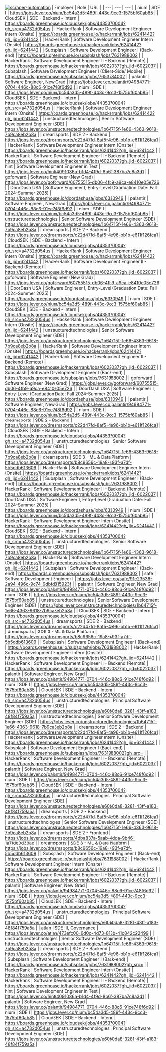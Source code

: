 [![scraper-automation](https://github.com/azad-ali786/Job_Openings/actions/workflows/scraper-automation.yml/badge.svg)](https://github.com/azad-ali786/Job_Openings/actions/workflows/scraper-automation.yml)
| Employer | Role | URL |
| --- | --- | --- |
| nium | SDE I | https://jobs.lever.co/nium/bc54a3d5-489f-443c-9cc3-1575bf60ab85 |
| CloudSEK | SDE - Backend - Intern | https://boards.greenhouse.io/cloudsek/jobs/4435370004?gh_src=a4732d054us |
| HackerRank | Software Development Engineer Intern (Onsite) | https://boards.greenhouse.io/hackerrank/jobs/6241442?gh_jid=6241442 |
| HackerRank | Software Development Engineer Intern (Onsite) | https://boards.greenhouse.io/hackerrank/jobs/6241442?gh_jid=6241442 |
| Subsplash | Software Development Engineer I (Back-end) | https://boards.greenhouse.io/subsplash/jobs/7631988002 |
| HackerRank | Software Development Engineer II - Backend (Remote) | https://boards.greenhouse.io/hackerrank/jobs/6022037?gh_jid=6022037 |
| Subsplash | Software Development Engineer I (Client-Side/ Mobile) | https://boards.greenhouse.io/subsplash/jobs/7653784002 |
| palantir | Software Engineer, New Grad | https://jobs.lever.co/palantir/94984771-0704-446c-88c6-91ce748f6d92 |
| nium | SDE I | https://jobs.lever.co/nium/bc54a3d5-489f-443c-9cc3-1575bf60ab85 |
| CloudSEK | SDE - Backend - Intern | https://boards.greenhouse.io/cloudsek/jobs/4435370004?gh_src=a4732d054us |
| HackerRank | Software Development Engineer Intern (Onsite) | https://boards.greenhouse.io/hackerrank/jobs/6241442?gh_jid=6241442 |
| unstructuredtechnologies | Senior Software Development Engineer (SDE) | https://jobs.lever.co/unstructuredtechnologies/1b64715f-1e66-4363-9618-7b9ca8eb2b8a |
| dreamsports | SDE 2 - Backend | https://jobs.lever.co/dreamsports/c22d47fd-8af5-4e96-bb1b-e611f126fca1 |
| HackerRank | Software Development Engineer Intern (Onsite) | https://boards.greenhouse.io/hackerrank/jobs/6241442?gh_jid=6241442 |
| HackerRank | Software Development Engineer II - Backend (Remote) | https://boards.greenhouse.io/hackerrank/jobs/6022037?gh_jid=6022037 |
| hint | Software Development Engineer in Test | https://jobs.lever.co/hint/4091036a-b1d4-4f9d-8b6f-387ba7c8a3d1 |
| goforward | Software Engineer (New Grad) | https://jobs.lever.co/goforward/60755515-db06-4fb9-a9ca-e8410e05e726 |
| DoorDash USA | Software Engineer I, Entry-Level (Graduation Date: Fall 2024-Summer 2025) | https://boards.greenhouse.io/doordashusa/jobs/6330949 |
| palantir | Software Engineer, New Grad | https://jobs.lever.co/palantir/94984771-0704-446c-88c6-91ce748f6d92 |
| nium | SDE I | https://jobs.lever.co/nium/bc54a3d5-489f-443c-9cc3-1575bf60ab85 |
| unstructuredtechnologies | Senior Software Development Engineer (SDE) | https://jobs.lever.co/unstructuredtechnologies/1b64715f-1e66-4363-9618-7b9ca8eb2b8a |
| dreamsports | SDE 2 - Backend | https://jobs.lever.co/dreamsports/c22d47fd-8af5-4e96-bb1b-e611f126fca1 |
| CloudSEK | SDE - Backend - Intern | https://boards.greenhouse.io/cloudsek/jobs/4435370004?gh_src=a4732d054us |
| HackerRank | Software Development Engineer Intern (Onsite) | https://boards.greenhouse.io/hackerrank/jobs/6241442?gh_jid=6241442 |
| HackerRank | Software Development Engineer II - Backend (Remote) | https://boards.greenhouse.io/hackerrank/jobs/6022037?gh_jid=6022037 |
| goforward | Software Engineer (New Grad) | https://jobs.lever.co/goforward/60755515-db06-4fb9-a9ca-e8410e05e726 |
| DoorDash USA | Software Engineer I, Entry-Level (Graduation Date: Fall 2024-Summer 2025) | https://boards.greenhouse.io/doordashusa/jobs/6330949 |
| nium | SDE I | https://jobs.lever.co/nium/bc54a3d5-489f-443c-9cc3-1575bf60ab85 |
| CloudSEK | SDE - Backend - Intern | https://boards.greenhouse.io/cloudsek/jobs/4435370004?gh_src=a4732d054us |
| HackerRank | Software Development Engineer Intern (Onsite) | https://boards.greenhouse.io/hackerrank/jobs/6241442?gh_jid=6241442 |
| unstructuredtechnologies | Senior Software Development Engineer (SDE) | https://jobs.lever.co/unstructuredtechnologies/1b64715f-1e66-4363-9618-7b9ca8eb2b8a |
| HackerRank | Software Development Engineer Intern (Onsite) | https://boards.greenhouse.io/hackerrank/jobs/6241442?gh_jid=6241442 |
| HackerRank | Software Development Engineer II - Backend (Remote) | https://boards.greenhouse.io/hackerrank/jobs/6022037?gh_jid=6022037 |
| Subsplash | Software Development Engineer I (Back-end) | https://boards.greenhouse.io/subsplash/jobs/7631988002 |
| goforward | Software Engineer (New Grad) | https://jobs.lever.co/goforward/60755515-db06-4fb9-a9ca-e8410e05e726 |
| DoorDash USA | Software Engineer I, Entry-Level (Graduation Date: Fall 2024-Summer 2025) | https://boards.greenhouse.io/doordashusa/jobs/6330949 |
| palantir | Software Engineer, New Grad | https://jobs.lever.co/palantir/94984771-0704-446c-88c6-91ce748f6d92 |
| nium | SDE I | https://jobs.lever.co/nium/bc54a3d5-489f-443c-9cc3-1575bf60ab85 |
| dreamsports | SDE 2 - Backend | https://jobs.lever.co/dreamsports/c22d47fd-8af5-4e96-bb1b-e611f126fca1 |
| CloudSEK | SDE - Backend - Intern | https://boards.greenhouse.io/cloudsek/jobs/4435370004?gh_src=a4732d054us |
| unstructuredtechnologies | Senior Software Development Engineer (SDE) | https://jobs.lever.co/unstructuredtechnologies/1b64715f-1e66-4363-9618-7b9ca8eb2b8a |
| dreamsports | SDE 3 - ML & Data Platform | https://jobs.lever.co/dreamsports/b8c9656c-19a8-493f-a7df-5b5ddb613609 |
| HackerRank | Software Development Engineer Intern (Onsite) | https://boards.greenhouse.io/hackerrank/jobs/6241442?gh_jid=6241442 |
| Subsplash | Software Development Engineer I (Back-end) | https://boards.greenhouse.io/subsplash/jobs/7631988002 |
| HackerRank | Software Development Engineer II - Backend (Remote) | https://boards.greenhouse.io/hackerrank/jobs/6022037?gh_jid=6022037 |
| DoorDash USA | Software Engineer I, Entry-Level (Graduation Date: Fall 2024-Summer 2025) | https://boards.greenhouse.io/doordashusa/jobs/6330949 |
| nium | SDE I | https://jobs.lever.co/nium/bc54a3d5-489f-443c-9cc3-1575bf60ab85 |
| HackerRank | Software Development Engineer Intern (Onsite) | https://boards.greenhouse.io/hackerrank/jobs/6241442?gh_jid=6241442 |
| CloudSEK | SDE - Backend - Intern | https://boards.greenhouse.io/cloudsek/jobs/4435370004?gh_src=a4732d054us |
| unstructuredtechnologies | Senior Software Development Engineer (SDE) | https://jobs.lever.co/unstructuredtechnologies/1b64715f-1e66-4363-9618-7b9ca8eb2b8a |
| HackerRank | Software Development Engineer Intern (Onsite) | https://boards.greenhouse.io/hackerrank/jobs/6241442?gh_jid=6241442 |
| Subsplash | Software Development Engineer I (Back-end) | https://boards.greenhouse.io/subsplash/jobs/7631988002 |
| safe | Software Development Engineer I | https://jobs.lever.co/safe/91e23536-2a94-496c-9c74-9dbfd815923f |
| palantir | Software Engineer, New Grad | https://jobs.lever.co/palantir/94984771-0704-446c-88c6-91ce748f6d92 |
| nium | SDE I | https://jobs.lever.co/nium/bc54a3d5-489f-443c-9cc3-1575bf60ab85 |
| unstructuredtechnologies | Senior Software Development Engineer (SDE) | https://jobs.lever.co/unstructuredtechnologies/1b64715f-1e66-4363-9618-7b9ca8eb2b8a |
| CloudSEK | SDE - Backend - Intern | https://boards.greenhouse.io/cloudsek/jobs/4435370004?gh_src=a4732d054us |
| dreamsports | SDE 2 - Backend | https://jobs.lever.co/dreamsports/c22d47fd-8af5-4e96-bb1b-e611f126fca1 |
| dreamsports | SDE 3 - ML & Data Platform | https://jobs.lever.co/dreamsports/b8c9656c-19a8-493f-a7df-5b5ddb613609 |
| Subsplash | Software Development Engineer I (Back-end) | https://boards.greenhouse.io/subsplash/jobs/7631988002 |
| HackerRank | Software Development Engineer Intern (Onsite) | https://boards.greenhouse.io/hackerrank/jobs/6241442?gh_jid=6241442 |
| HackerRank | Software Development Engineer II - Backend (Remote) | https://boards.greenhouse.io/hackerrank/jobs/6022037?gh_jid=6022037 |
| palantir | Software Engineer, New Grad | https://jobs.lever.co/palantir/94984771-0704-446c-88c6-91ce748f6d92 |
| nium | SDE I | https://jobs.lever.co/nium/bc54a3d5-489f-443c-9cc3-1575bf60ab85 |
| CloudSEK | SDE - Backend - Intern | https://boards.greenhouse.io/cloudsek/jobs/4435370004?gh_src=a4732d054us |
| unstructuredtechnologies | Principal Software Development Engineer (SDE) | https://jobs.lever.co/unstructuredtechnologies/e60b0da8-3281-43ff-a183-48f84f759a5a |
| unstructuredtechnologies | Senior Software Development Engineer (SDE) | https://jobs.lever.co/unstructuredtechnologies/1b64715f-1e66-4363-9618-7b9ca8eb2b8a |
| dreamsports | SDE 2 - Backend | https://jobs.lever.co/dreamsports/c22d47fd-8af5-4e96-bb1b-e611f126fca1 |
| HackerRank | Software Development Engineer Intern (Onsite) | https://boards.greenhouse.io/hackerrank/jobs/6241442?gh_jid=6241442 |
| Subsplash | Software Development Engineer I (Back-end) | https://boards.greenhouse.io/subsplash/jobs/7631988002?gh_src= |
| HackerRank | Software Development Engineer II - Backend (Remote) | https://boards.greenhouse.io/hackerrank/jobs/6022037?gh_jid=6022037 |
| palantir | Software Engineer, New Grad | https://jobs.lever.co/palantir/94984771-0704-446c-88c6-91ce748f6d92 |
| nium | SDE I | https://jobs.lever.co/nium/bc54a3d5-489f-443c-9cc3-1575bf60ab85 |
| CloudSEK | SDE - Backend - Intern | https://boards.greenhouse.io/cloudsek/jobs/4435370004?gh_src=a4732d054us |
| unstructuredtechnologies | Principal Software Development Engineer (SDE) | https://jobs.lever.co/unstructuredtechnologies/e60b0da8-3281-43ff-a183-48f84f759a5a |
| dreamsports | SDE 2 - Backend | https://jobs.lever.co/dreamsports/c22d47fd-8af5-4e96-bb1b-e611f126fca1 |
| unstructuredtechnologies | Senior Software Development Engineer (SDE) | https://jobs.lever.co/unstructuredtechnologies/1b64715f-1e66-4363-9618-7b9ca8eb2b8a |
| dreamsports | SDE 2 - Frontend | https://jobs.lever.co/dreamsports/4dba837a-5aab-4dda-9b46-1a7fde9d39ae |
| dreamsports | SDE 3 - ML & Data Platform | https://jobs.lever.co/dreamsports/b8c9656c-19a8-493f-a7df-5b5ddb613609 |
| Subsplash | Software Development Engineer I (Back-end) | https://boards.greenhouse.io/subsplash/jobs/7631988002 |
| HackerRank | Software Development Engineer Intern (Onsite) | https://boards.greenhouse.io/hackerrank/jobs/6241442?gh_jid=6241442 |
| HackerRank | Software Development Engineer II - Backend (Remote) | https://boards.greenhouse.io/hackerrank/jobs/6022037?gh_jid=6022037 |
| palantir | Software Engineer, New Grad | https://jobs.lever.co/palantir/94984771-0704-446c-88c6-91ce748f6d92 |
| nium | SDE I | https://jobs.lever.co/nium/bc54a3d5-489f-443c-9cc3-1575bf60ab85 |
| CloudSEK | SDE - Backend - Intern | https://boards.greenhouse.io/cloudsek/jobs/4435370004?gh_src=a4732d054us |
| unstructuredtechnologies | Principal Software Development Engineer (SDE) | https://jobs.lever.co/unstructuredtechnologies/e60b0da8-3281-43ff-a183-48f84f759a5a |
| atlan | SDE III, Governance | https://jobs.lever.co/atlan/473efc00-6d0c-4d73-813b-41c842c22499 |
| unstructuredtechnologies | Senior Software Development Engineer (SDE) | https://jobs.lever.co/unstructuredtechnologies/1b64715f-1e66-4363-9618-7b9ca8eb2b8a |
| dreamsports | SDE 2 - Backend | https://jobs.lever.co/dreamsports/c22d47fd-8af5-4e96-bb1b-e611f126fca1 |
| Subsplash | Software Development Engineer I (Back-end) | https://boards.greenhouse.io/subsplash/jobs/7631988002?gh_src= |
| HackerRank | Software Development Engineer Intern (Onsite) | https://boards.greenhouse.io/hackerrank/jobs/6241442?gh_jid=6241442 |
| HackerRank | Software Development Engineer II - Backend (Remote) | https://boards.greenhouse.io/hackerrank/jobs/6022037?gh_jid=6022037 |
| hint | Software Development Engineer in Test | https://jobs.lever.co/hint/4091036a-b1d4-4f9d-8b6f-387ba7c8a3d1 |
| palantir | Software Engineer, New Grad | https://jobs.lever.co/palantir/94984771-0704-446c-88c6-91ce748f6d92 |
| nium | SDE I | https://jobs.lever.co/nium/bc54a3d5-489f-443c-9cc3-1575bf60ab85 |
| CloudSEK | SDE - Backend - Intern | https://boards.greenhouse.io/cloudsek/jobs/4435370004?gh_src=a4732d054us |
| unstructuredtechnologies | Principal Software Development Engineer (SDE) | https://jobs.lever.co/unstructuredtechnologies/e60b0da8-3281-43ff-a183-48f84f759a5a |